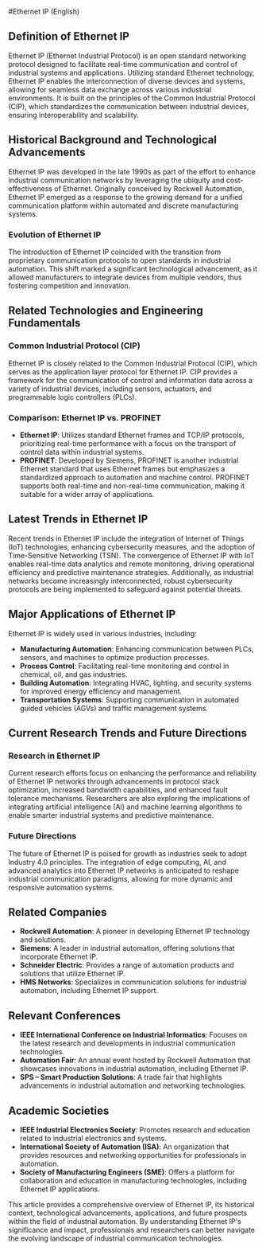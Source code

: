 #Ethernet IP (English)

## Definition of Ethernet IP

Ethernet IP (Ethernet Industrial Protocol) is an open standard networking protocol designed to facilitate real-time communication and control of industrial systems and applications. Utilizing standard Ethernet technology, Ethernet IP enables the interconnection of diverse devices and systems, allowing for seamless data exchange across various industrial environments. It is built on the principles of the Common Industrial Protocol (CIP), which standardizes the communication between industrial devices, ensuring interoperability and scalability.

## Historical Background and Technological Advancements

Ethernet IP was developed in the late 1990s as part of the effort to enhance industrial communication networks by leveraging the ubiquity and cost-effectiveness of Ethernet. Originally conceived by Rockwell Automation, Ethernet IP emerged as a response to the growing demand for a unified communication platform within automated and discrete manufacturing systems. 

### Evolution of Ethernet IP

The introduction of Ethernet IP coincided with the transition from proprietary communication protocols to open standards in industrial automation. This shift marked a significant technological advancement, as it allowed manufacturers to integrate devices from multiple vendors, thus fostering competition and innovation.

## Related Technologies and Engineering Fundamentals

### Common Industrial Protocol (CIP)

Ethernet IP is closely related to the Common Industrial Protocol (CIP), which serves as the application layer protocol for Ethernet IP. CIP provides a framework for the communication of control and information data across a variety of industrial devices, including sensors, actuators, and programmable logic controllers (PLCs). 

### Comparison: Ethernet IP vs. PROFINET

- **Ethernet IP**: Utilizes standard Ethernet frames and TCP/IP protocols, prioritizing real-time performance with a focus on the transport of control data within industrial systems.
- **PROFINET**: Developed by Siemens, PROFINET is another industrial Ethernet standard that uses Ethernet frames but emphasizes a standardized approach to automation and machine control. PROFINET supports both real-time and non-real-time communication, making it suitable for a wider array of applications.

## Latest Trends in Ethernet IP

Recent trends in Ethernet IP include the integration of Internet of Things (IoT) technologies, enhancing cybersecurity measures, and the adoption of Time-Sensitive Networking (TSN). The convergence of Ethernet IP with IoT enables real-time data analytics and remote monitoring, driving operational efficiency and predictive maintenance strategies. Additionally, as industrial networks become increasingly interconnected, robust cybersecurity protocols are being implemented to safeguard against potential threats.

## Major Applications of Ethernet IP

Ethernet IP is widely used in various industries, including:

- **Manufacturing Automation**: Enhancing communication between PLCs, sensors, and machines to optimize production processes.
- **Process Control**: Facilitating real-time monitoring and control in chemical, oil, and gas industries.
- **Building Automation**: Integrating HVAC, lighting, and security systems for improved energy efficiency and management.
- **Transportation Systems**: Supporting communication in automated guided vehicles (AGVs) and traffic management systems.

## Current Research Trends and Future Directions

### Research in Ethernet IP

Current research efforts focus on enhancing the performance and reliability of Ethernet IP networks through advancements in protocol stack optimization, increased bandwidth capabilities, and enhanced fault tolerance mechanisms. Researchers are also exploring the implications of integrating artificial intelligence (AI) and machine learning algorithms to enable smarter industrial systems and predictive maintenance.

### Future Directions

The future of Ethernet IP is poised for growth as industries seek to adopt Industry 4.0 principles. The integration of edge computing, AI, and advanced analytics into Ethernet IP networks is anticipated to reshape industrial communication paradigms, allowing for more dynamic and responsive automation systems.

## Related Companies

- **Rockwell Automation**: A pioneer in developing Ethernet IP technology and solutions.
- **Siemens**: A leader in industrial automation, offering solutions that incorporate Ethernet IP.
- **Schneider Electric**: Provides a range of automation products and solutions that utilize Ethernet IP.
- **HMS Networks**: Specializes in communication solutions for industrial automation, including Ethernet IP support.

## Relevant Conferences

- **IEEE International Conference on Industrial Informatics**: Focuses on the latest research and developments in industrial communication technologies.
- **Automation Fair**: An annual event hosted by Rockwell Automation that showcases innovations in industrial automation, including Ethernet IP.
- **SPS – Smart Production Solutions**: A trade fair that highlights advancements in industrial automation and networking technologies.

## Academic Societies

- **IEEE Industrial Electronics Society**: Promotes research and education related to industrial electronics and systems.
- **International Society of Automation (ISA)**: An organization that provides resources and networking opportunities for professionals in automation.
- **Society of Manufacturing Engineers (SME)**: Offers a platform for collaboration and education in manufacturing technologies, including Ethernet IP applications.

This article provides a comprehensive overview of Ethernet IP, its historical context, technological advancements, applications, and future prospects within the field of industrial automation. By understanding Ethernet IP's significance and impact, professionals and researchers can better navigate the evolving landscape of industrial communication technologies.